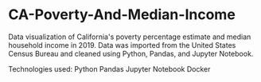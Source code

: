 # CA-Poverty-And-Median-Income
Data visualization of California's poverty percentage estimate and median household income in 2019. Data was imported from the United States Census Bureau and cleaned using Python, Pandas, and Jupyter Notebook.

Technologies used:
Python
Pandas
Jupyter Notebook
Docker
